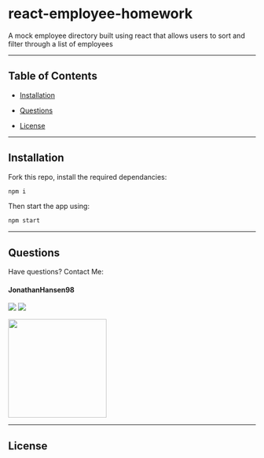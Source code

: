# react-employee-homework

A mock employee directory built using react that allows users to sort and filter through a list of employees
<hr>

## Table of Contents
    
* [Installation](#Installation)    

* [Questions](#Questions)
    
* [License](#License)
<hr>

## Installation
Fork this repo, install the required dependancies:

 ```bash
 npm i
 ```

 Then start the app using:

 ```bash
 npm start
 ```
 
<hr>

## Questions
 Have questions? Contact Me: 

 #### JonathanHansen98 

 <a href="https://github.com/JonathanHansen98"><img src="https://img.shields.io/static/v1?label=Contact&message=Github&color=lightgrey" /></a>
 <a href="mailto:kriah0872@gmail.com"><img src="https://img.shields.io/badge/Contact-Email%20Me!-lightgrey" /></a> 
 
<img src="https://avatars.githubusercontent.com/u/58758929?" width="200" height="200" />
<hr>


## License

